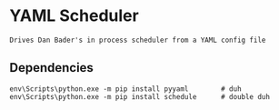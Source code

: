 # YAML Scheduler

    Drives Dan Bader's in process scheduler from a YAML config file

## Dependencies
```
env\Scripts\python.exe -m pip install pyyaml        # duh
env\Scripts\python.exe -m pip install schedule      # double duh
```


